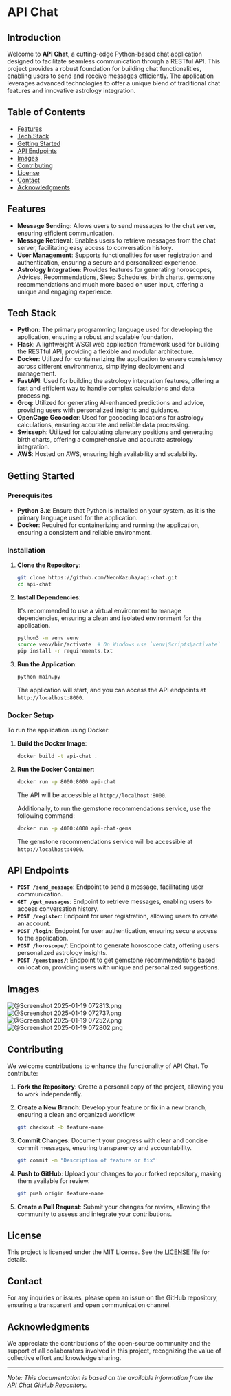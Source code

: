 # API Chat

## Introduction

Welcome to **API Chat**, a cutting-edge Python-based chat application designed to facilitate seamless communication through a RESTful API. This project provides a robust foundation for building chat functionalities, enabling users to send and receive messages efficiently. The application leverages advanced technologies to offer a unique blend of traditional chat features and innovative astrology integration.

## Table of Contents

- [Features](#features)
- [Tech Stack](#tech-stack)
- [Getting Started](#getting-started)
- [API Endpoints](#api-endpoints)
- [Images](#images)
- [Contributing](#contributing)
- [License](#license)
- [Contact](#contact)
- [Acknowledgments](#acknowledgments)

## Features

- **Message Sending**: Allows users to send messages to the chat server, ensuring efficient communication.
- **Message Retrieval**: Enables users to retrieve messages from the chat server, facilitating easy access to conversation history.
- **User Management**: Supports functionalities for user registration and authentication, ensuring a secure and personalized experience.
- **Astrology Integration**: Provides features for generating horoscopes, Advices, Recommendations, Sleep Schedules, birth charts, gemstone recommendations and much more based on user input, offering a unique and engaging experience.

## Tech Stack

- **Python**: The primary programming language used for developing the application, ensuring a robust and scalable foundation.
- **Flask**: A lightweight WSGI web application framework used for building the RESTful API, providing a flexible and modular architecture.
- **Docker**: Utilized for containerizing the application to ensure consistency across different environments, simplifying deployment and management.
- **FastAPI**: Used for building the astrology integration features, offering a fast and efficient way to handle complex calculations and data processing.
- **Groq**: Utilized for generating AI-enhanced predictions and advice, providing users with personalized insights and guidance.
- **OpenCage Geocoder**: Used for geocoding locations for astrology calculations, ensuring accurate and reliable data processing.
- **Swisseph**: Utilized for calculating planetary positions and generating birth charts, offering a comprehensive and accurate astrology integration.
- **AWS**: Hosted on AWS, ensuring high availability and scalability.

## Getting Started

### Prerequisites

- **Python 3.x**: Ensure that Python is installed on your system, as it is the primary language used for the application.
- **Docker**: Required for containerizing and running the application, ensuring a consistent and reliable environment.

### Installation

1. **Clone the Repository**:

   ```bash
   git clone https://github.com/NeonKazuha/api-chat.git
   cd api-chat
   ```

2. **Install Dependencies**:

   It's recommended to use a virtual environment to manage dependencies, ensuring a clean and isolated environment for the application.

   ```bash
   python3 -m venv venv
   source venv/bin/activate  # On Windows use `venv\Scripts\activate`
   pip install -r requirements.txt
   ```

3. **Run the Application**:

   ```bash
   python main.py
   ```

   The application will start, and you can access the API endpoints at `http://localhost:8000`.

### Docker Setup

To run the application using Docker:

1. **Build the Docker Image**:

   ```bash
   docker build -t api-chat .
   ```

2. **Run the Docker Container**:

   ```bash
   docker run -p 8000:8000 api-chat
   ```

   The API will be accessible at `http://localhost:8000`.

   Additionally, to run the gemstone recommendations service, use the following command:

   ```bash
   docker run -p 4000:4000 api-chat-gems
   ```

   The gemstone recommendations service will be accessible at `http://localhost:4000`.

## API Endpoints

- **`POST /send_message`**: Endpoint to send a message, facilitating user communication.
- **`GET /get_messages`**: Endpoint to retrieve messages, enabling users to access conversation history.
- **`POST /register`**: Endpoint for user registration, allowing users to create an account.
- **`POST /login`**: Endpoint for user authentication, ensuring secure access to the application.
- **`POST /horoscope/`**: Endpoint to generate horoscope data, offering users personalized astrology insights.
- **`POST /gemstones/`**: Endpoint to get gemstone recommendations based on location, providing users with unique and personalized suggestions.

## Images

![@Screenshot 2025-01-19 072813.png](https://github.com/NeonKazuha/api-chat/blob/main/images/Screenshot%202025-01-19%20072813.png)
![@Screenshot 2025-01-19 072737.png](https://github.com/NeonKazuha/api-chat/blob/main/images/Screenshot%202025-01-19%20072737.png)
![@Screenshot 2025-01-19 072527.png](https://github.com/NeonKazuha/api-chat/blob/main/images/Screenshot%202025-01-19%20072527.png)
![@Screenshot 2025-01-19 072802.png](https://github.com/NeonKazuha/api-chat/blob/main/images/Screenshot%202025-01-19%20072802.png)

## Contributing

We welcome contributions to enhance the functionality of API Chat. To contribute:

1. **Fork the Repository**: Create a personal copy of the project, allowing you to work independently.
2. **Create a New Branch**: Develop your feature or fix in a new branch, ensuring a clean and organized workflow.

   ```bash
   git checkout -b feature-name
   ```

3. **Commit Changes**: Document your progress with clear and concise commit messages, ensuring transparency and accountability.

   ```bash
   git commit -m "Description of feature or fix"
   ```

4. **Push to GitHub**: Upload your changes to your forked repository, making them available for review.

   ```bash
   git push origin feature-name
   ```

5. **Create a Pull Request**: Submit your changes for review, allowing the community to assess and integrate your contributions.

## License

This project is licensed under the MIT License. See the [LICENSE](https://github.com/NeonKazuha/api-chat/blob/main/LICENSE) file for details.

## Contact

For any inquiries or issues, please open an issue on the GitHub repository, ensuring a transparent and open communication channel.

## Acknowledgments

We appreciate the contributions of the open-source community and the support of all collaborators involved in this project, recognizing the value of collective effort and knowledge sharing.

---

*Note: This documentation is based on the available information from the [API Chat GitHub Repository](https://github.com/NeonKazuha/api-chat).*
